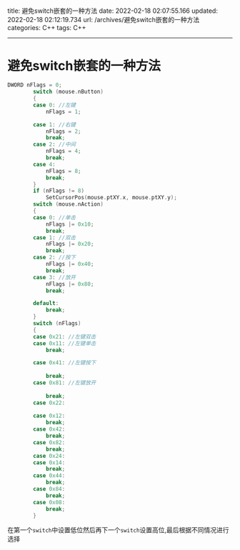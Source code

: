                                                                                                                                                                                                                                                                                                                                                                                                                                                                                                                                                                                                                                                                                                                                                                                                                                                                                                                                                                                                                                                                                                                                                                     
---
title: 避免switch嵌套的一种方法
date: 2022-02-18 02:07:55.166
updated: 2022-02-18 02:12:19.734
url: /archives/避免switch嵌套的一种方法
categories: C++
tags: C++

---
# 避免switch嵌套的一种方法

```cpp
DWORD nFlags = 0;
		switch (mouse.nButton)
		{
		case 0: //左键
			nFlags = 1;

		case 1: //右键
			nFlags = 2;
			break;
		case 2: //中间
			nFlags = 4;
			break;
		case 4:
			nFlags = 8;
			break;
		}
		if (nFlags != 8)
			SetCursorPos(mouse.ptXY.x, mouse.ptXY.y);
		switch (mouse.nAction)
		{
		case 0: //单击
			nFlags |= 0x10;
			break;
		case 1: //双击
			nFlags |= 0x20;
			break;
		case 2: //按下
			nFlags |= 0x40;
			break;
		case 3: //放开
			nFlags |= 0x80;
			break;

		default:
			break;
		}
		switch (nFlags)
		{
		case 0x21: //左键双击
		case 0x11: //左键单击
			break;

		case 0x41: //左键按下
			
			break;
		case 0x81: //左键放开
			
			break;
		case 0x22:
			
		case 0x12:
			break;
		case 0x42:
			break;
		case 0x82:
			break;
		case 0x24:
		case 0x14:
			break;
		case 0x44:
			break;
        case 0x84:
			break;
		case 0x08:
			break;
		}
```

在第一个`switch`中设置低位然后再下一个`switch`设置高位,最后根据不同情况进行选择